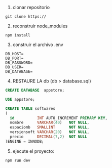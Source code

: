 1. clonar repositorio
```
git clone https://
```
2. reconstruir node_modules
```
npm install
```
3. construir el archivo .env 
```
DB_HOST=
DB_PORT=
DB_PASSWORD=
DB_USER=
DB_DATABASE=
```
4. RESTAURE LA db (db > database.sql)
```sql
CREATE DATABASE  appstore;

USE appstore;

CREATE TABLE softwares
(
  id          INT AUTO_INCREMENT PRIMARY KEY,
  nombre      VARCHAR(40)   NOT NULL,
  espaciomb   SMALLINT      NOT NULL,
  versionsoft VARCHAR(20)   NOT NULL,
  precio      DECIMAL(7,2)  NOT NULL
)ENGINE = INNODB;
```
5. ejecute el proyecto:
```
npm run dev 
```